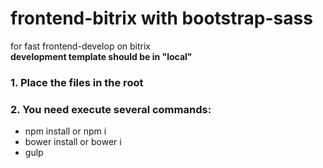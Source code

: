 # frontend-bitrix with bootstrap-sass
for fast frontend-develop on bitrix<br>
<b>development template should be in "local"</b>

<h3>1. Place the files in the root</h3>
<h3>2. You need execute several commands:</h3>
<ul>
  <li>npm install or npm i</li>
  <li>bower install or bower i</li>
  <li>gulp</li>
</ul>

